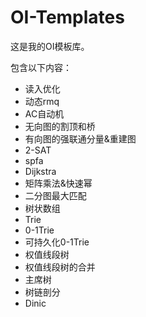 # OI-Templates

这是我的OI模板库。

包含以下内容：

* 读入优化
* 动态rmq
* AC自动机
* 无向图的割顶和桥
* 有向图的强联通分量&重建图
* 2-SAT
* spfa
* Dijkstra
* 矩阵乘法&快速幂
* 二分图最大匹配
* 树状数组
* Trie
* 0-1Trie
* 可持久化0-1Trie
* 权值线段树
* 权值线段树的合并
* 主席树
* 树链剖分
* Dinic
